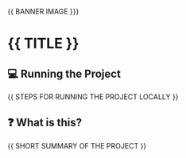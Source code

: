{{ BANNER IMAGE }}}

# {{ TITLE }}

## 💻 Running the Project
{{ STEPS FOR RUNNING THE PROJECT LOCALLY }}


## ❓ What is this? 
{{ SHORT SUMMARY OF THE PROJECT }}
